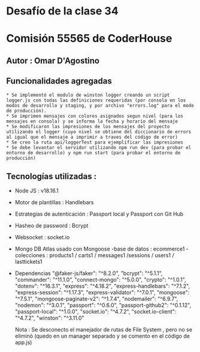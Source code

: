 # Desafío de la clase 34
# Comisión 55565  de CoderHouse

## Autor : Omar D'Agostino

## Funcionalidades agregadas 
    * Se implementó el modulo de winston logger creando un script logger.js con todas las definiciones requeridas (por consola en los modos de desarrollo y staging, y por archivo "errors.log" para el modo de producción). 
    * Se imprimen mensajes con colores asignados segun nivel (para los mensajes en consola) y se informa la fecha y horario del mensaje 
    * Se modificaron las impresiones de los mensajes del proyecto utilizando el logger (cuyo nivel se obtiene del diccionario de errors al igual que el mensaje a imprimir a traves del código de error)
    * Se creo la ruta api/loggerTest para ejemplificar las impresiones
    * Se debe levantar el servidor utilizando npm run dev (para probar el entorno de desarrollo) y npm run start (para probar el entorno de producción)


## Tecnologías utilizadas : 
- Node JS : v18.16.1
- Motor de plantillas : Handlebars
- Estrategias de autenticación : Passport local y Passport con Git Hub
- Hasheo de password : Bcrypt
- Websocket : socket.io
- Mongo DB Atlas usado con Mongoose
    -base de datos : ecommerce1
    -colecciones : products1 / carts1 / messages1 /sessions / users1 / lasttickets1
- Dependencias 
    "@faker-js/faker": "^8.2.0",
    "bcrypt": "^5.1.1",
    "commander": "^11.1.0",
    "connect-mongo": "^5.0.0",
    "crypto": "^1.0.1",
    "dotenv": "^16.3.1",
    "express": "^4.18.2",
    "express-handlebars": "^7.1.2",
    "express-session": "^1.17.3",
    "express-validator": "^7.0.1",
    "mongoose": "^7.5.1",
    "mongoose-paginate-v2": "^1.7.4",
    "nodemailer": "^6.9.7",
    "nodemon": "^3.0.1",
    "passport": "^0.6.0",
    "passport-github2": "^0.1.12",
    "passport-local": "^1.0.0",
    "socket.io": "^4.7.2",
    "socket.io-client": "^4.7.2",
    "winston": "^3.11.0"



   
   

   

   Nota : Se desconecto el manejador de rutas de File System , pero no se eliminó (quedo en un manager separado y se comento en el código de app.js)

